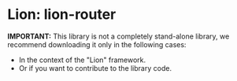 Lion: lion-router
=================

**IMPORTANT:** This library is not a completely stand-alone library, we recommend downloading it only in the following cases:

*   In the context of the "Lion" framework.
*   Or if you want to contribute to the library code.
